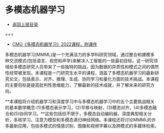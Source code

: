 # 多模态机器学习

* [返回上层目录](../README.md)





===

* [CMU《多模态机器学习》2022课程，附课件](https://mp.weixin.qq.com/s/edzVvfwI58PA6Zqp_8Hw8w)

多模态机器学习(MMML)是一个充满活力的多学科研究领域，通过整合和建模多种交流模式(包括语言、视觉和声学)来解决人工智能的一些最初目标。这一研究领域给多模态研究人员带来了一些独特的挑战，因为数据的异质性和模式之间的偶然性经常被发现。本课程是一门研究生水平的课程，涵盖了多模态机器学习的最新研究论文，包括表示、对齐、推理、生成、协同学习和量化方面的技术挑战。本课程的主要目标是提高批判性思维能力，了解最新的技术成就，并了解未来的研究方向。

**本课程将介绍机器学习和深度学习中与多模态机器学习中的五个主要挑战相关的基本数学概念:(1)多模态表示学习，(2)平移与映射，(3)模态对齐，(4)多模态融合和(5)协同学习。**这些包括但不限于，多模态自动编码器，深度典型相关分析，多核学习，注意力模型和多模态递归神经网络。本课程还将讨论MMML的许多最新应用，包括多模式的情感识别、图像和视频字幕以及跨模式的多媒体检索。

